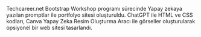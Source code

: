 Techcareer.net Bootstrap Workshop programı sürecinde Yapay zekaya yazılan promptlar ile portfolyo sitesi oluşturuldu.
ChatGPT ile HTML ve CSS kodları, Canva Yapay Zeka Resim Oluşturma Aracı ile görseller oluşturularak opsiyonel bir web sitesi tasarlandı.
